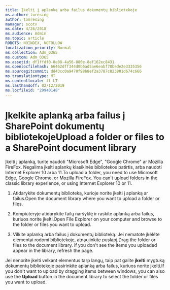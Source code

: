 ```yaml
---
title: Įkelti į aplanką arba failus dokumentų bibliotekoje
ms.author: toresing
author: tomresing
manager: scotv
ms.date: 4/26/2018
ms.audience: Admin
ms.topic: article
ROBOTS: NOINDEX, NOFOLLOW
localization_priority: Normal
ms.collection: Adm_O365
ms.custom: Adm_O365
ms.assetid: df1ffdf0-8e08-4a56-880e-8ef162ec8431
ms.openlocfilehash: 66462dff344d0b6ad5ae6eabf78bede2e3335356
ms.sourcegitcommit: dd43cc0a9470f98b8ef2a3787c823801d674c666
ms.translationtype: MT
ms.contentlocale: lt-LT
ms.lasthandoff: 02/12/2019
ms.locfileid: "29940148"
---
```

# <a name="upload-a-folder-or-files-to-a-sharepoint-document-library"></a><span data-ttu-id="14861-102">Įkelkite aplanką arba failus į SharePoint dokumentų bibliotekoje</span><span class="sxs-lookup"><span data-stu-id="14861-102">Upload a folder or files to a SharePoint document library</span></span>

<span data-ttu-id="14861-p101">Įkelti į aplanką, turite naudoti "Microsoft Edge", "Google Chrome" ar Mozilla FireFox. Negalima įkelti aplankų klasikinės bibliotekos patirtis, arba naudoti Internet Explorer 10 arba 11.</span><span class="sxs-lookup"><span data-stu-id="14861-p101">To upload a folder, you need to use Microsoft Edge, Google Chrome, or Mozilla FireFox. You can't upload folders in the classic library experience, or using Internet Explorer 10 or 11.</span></span>
  
1. <span data-ttu-id="14861-105">Atidarykite dokumentų biblioteką, kurioje norite įkelti į aplanką ar failus.</span><span class="sxs-lookup"><span data-stu-id="14861-105">Open the document library where you want to upload a folder or files.</span></span>
    
2. <span data-ttu-id="14861-106">Kompiuteryje atidarykite failų naršyklę ir raskite aplanką arba failus, kuriuos norite įkelti.</span><span class="sxs-lookup"><span data-stu-id="14861-106">Open File Explorer on your computer and browse to the folder or files you want to upload.</span></span>
    
3. <span data-ttu-id="14861-p102">Vilkite aplanką arba failus į dokumentų biblioteką. Jei nematote įkėlėte elementai rodomi bibliotekoje, atnaujinkite puslapį.</span><span class="sxs-lookup"><span data-stu-id="14861-p102">Drag the folder or files to the document library. If you don't see the items you uploaded appear in the library, refresh the page.</span></span> 
    
<span data-ttu-id="14861-109">Jei nenorite įkelti velkant elementus tarp langų, taip pat galite **įkelti** mygtuką dokumentų bibliotekoje pasirinkite aplanką arba failus, kuriuos norite įkelti.</span><span class="sxs-lookup"><span data-stu-id="14861-109">If you don't want to upload by dragging items between windows, you can also use the **Upload** button in the document library to select the folder or files you want to upload.</span></span> 
  

